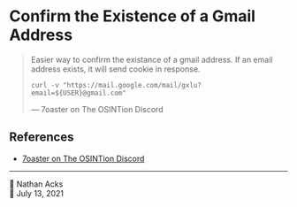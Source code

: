 # Confirm the Existence of a Gmail Address

> Easier way to confirm the existance of a gmail address. If an email address exists, it will send cookie in response.
> 
> `curl -v "https://mail.google.com/mail/gxlu?email=${USER}@gmail.com"`
> 
> — 7oaster on The OSINTion Discord

## References

* [7oaster on The OSINTion Discord](https://discord.com/channels/713982578692194389/756722804535066626/858536063769509889)

- - - -

<span aria-hidden="true">👤</span> Nathan Acks  
<span aria-hidden="true">📅</span> July 13, 2021
